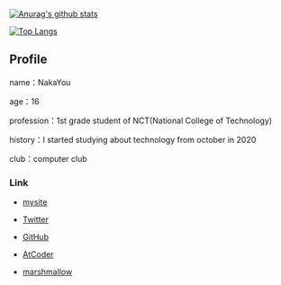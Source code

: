 [![Anurag's github stats](https://github-readme-stats.vercel.app/api?username=NakaYou&count_private=true&theme=vue)](https://github.com/anuraghazra/github-readme-stats)

[![Top Langs](https://github-readme-stats.vercel.app/api/top-langs/?username=NakaYou&count_private=true&layout=compact&theme=vue)](https://github.com/anuraghazra/github-readme-stats)
  

## Profile

name：NakaYou

age：16

profession：1st grade student of NCT(National College of Technology) 

history：I started studying about technology from october in 2020

club：computer club

### Link

- [mysite](https://nakayou.vercel.app/)

- [Twitter](https://twitter.com/NakaY0u)

- [GitHub](https://github.com/NakaYou)

- [AtCoder](https://atcoder.jp/users/nakayou)

- [marshmallow](https://marshmallow-qa.com/nakayou_jk)
